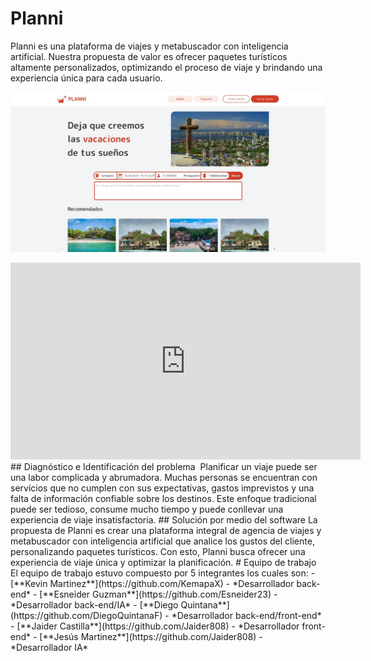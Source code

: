 # Planni
Planni es una plataforma de viajes y metabuscador con inteligencia artificial. Nuestra propuesta de valor es ofrecer paquetes turísticos altamente personalizados, optimizando el proceso de viaje y brindando una experiencia única para cada usuario.

[![Alt text](https://github.com/lastHunter956/planni-developers-/blob/main/imagenes/1.jpg)](https://youtu.be/P05XblNAhUY)
<iframe width="560" height="315" src="https://youtu.be/P05XblNAhUY" title="demo" frameborder="0" allow="accelerometer; autoplay; clipboard-write; encrypted-media; gyroscope; picture-in-picture; web-share" allowfullscreen></iframe>
## Diagnóstico e Identificación del problema 
Planificar un viaje puede ser una labor complicada y abrumadora. Muchas personas se encuentran con servicios que no cumplen con sus expectativas, gastos imprevistos y una falta de información confiable sobre los destinos.
Este enfoque tradicional puede ser tedioso, consume mucho tiempo y puede conllevar una experiencia de viaje insatisfactoria.
## Solución por medio del software
La propuesta de Planni es crear una plataforma integral de agencia de viajes y metabuscador con inteligencia artificial que analice los gustos del cliente, personalizando paquetes turísticos. Con esto, Planni busca ofrecer una experiencia de viaje única y optimizar la planificación.
# Equipo de trabajo
El equipo de trabajo estuvo compuesto por 5 integrantes los cuales son:
- [**Kevin Martinez**](https://github.com/KemapaX) - *Desarrollador back-end*
- [**Esneider Guzman**](https://github.com/Esneider23) - *Desarrollador back-end/IA*
- [**Diego Quintana**](https://github.com/DiegoQuintanaF) - *Desarrollador back-end/front-end*
- [**Jaider Castilla**](https://github.com/Jaider808) - *Desarrollador front-end*
- [**Jesús Martinez**](https://github.com/Jaider808) - *Desarrollador IA*
